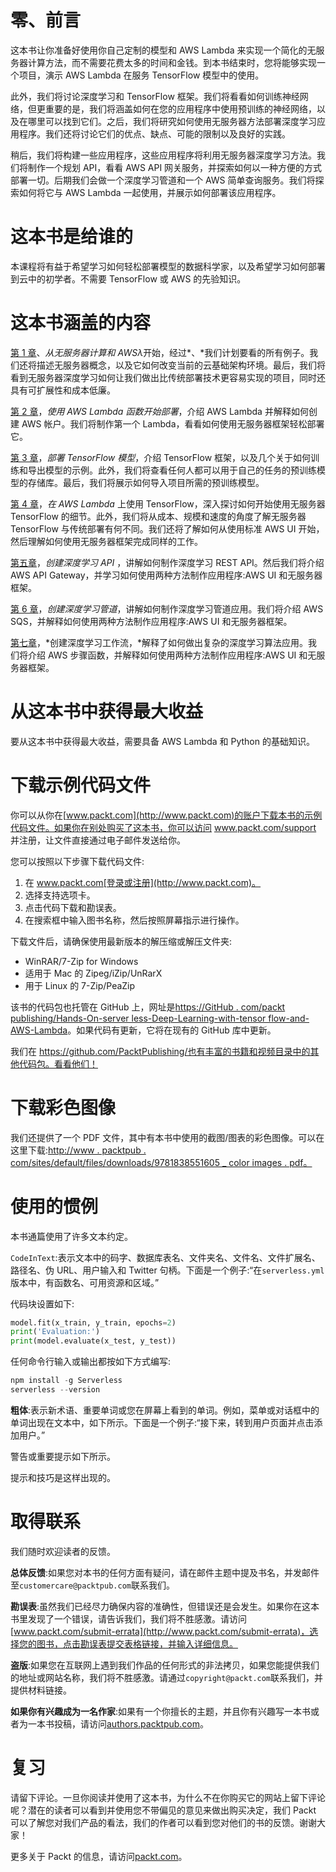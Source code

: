 

# 零、前言

这本书让你准备好使用你自己定制的模型和 AWS Lambda 来实现一个简化的无服务器计算方法，而不需要花费太多的时间和金钱。到本书结束时，您将能够实现一个项目，演示 AWS Lambda 在服务 TensorFlow 模型中的使用。

此外，我们将讨论深度学习和 TensorFlow 框架。我们将看看如何训练神经网络，但更重要的是，我们将涵盖如何在您的应用程序中使用预训练的神经网络，以及在哪里可以找到它们。之后，我们将研究如何使用无服务器方法部署深度学习应用程序。我们还将讨论它们的优点、缺点、可能的限制以及良好的实践。

稍后，我们将构建一些应用程序，这些应用程序将利用无服务器深度学习方法。我们将制作一个规划 API，看看 AWS API 网关服务，并探索如何以一种方便的方式部署一切。后期我们会做一个深度学习管道和一个 AWS 简单查询服务。我们将探索如何将它与 AWS Lambda 一起使用，并展示如何部署该应用程序。



# 这本书是给谁的

本课程将有益于希望学习如何轻松部署模型的数据科学家，以及希望学习如何部署到云中的初学者。不需要 TensorFlow 或 AWS 的先验知识。



# 这本书涵盖的内容

[第 1 章](c72eddef-e615-4902-957f-72c79b8aaa22.xhtml)、*从无服务器计算和 AWSλ*开始，经过*、*我们计划要看的所有例子。我们还将描述无服务器概念，以及它如何改变当前的云基础架构环境。最后，我们将看到无服务器深度学习如何让我们做出比传统部署技术更容易实现的项目，同时还具有可扩展性和成本低廉。

[第 2 章](135cfd55-ac8e-447d-ba0e-d172955ec3c4.xhtml)，*使用 AWS Lambda 函数开始部署*，介绍 AWS Lambda 并解释如何创建 AWS 帐户。我们将制作第一个 Lambda，看看如何使用无服务器框架轻松部署它。

[第 3 章](3d5c687e-d0e7-49b1-9ced-3fc52e0fbff4.xhtml)，*部署 TensorFlow 模型*，介绍 TensorFlow 框架，以及几个关于如何训练和导出模型的示例。此外，我们将查看任何人都可以用于自己的任务的预训练模型的存储库。最后，我们将展示如何导入项目所需的预训练模型。

[第 4 章](67913362-94d8-4c74-850e-f6b09ca49367.xhtml)，*在 AWS Lambda* 上使用 TensorFlow，深入探讨如何开始使用无服务器 TensorFlow 的细节。此外，我们将从成本、规模和速度的角度了解无服务器 TensorFlow 与传统部署有何不同。我们还将了解如何从使用标准 AWS UI 开始，然后理解如何使用无服务器框架完成同样的工作。

[第五章](af2c1dca-6471-43b6-ba7a-4a41fe30f6dd.xhtml)，*创建深度学习 API* ，讲解如何制作深度学习 REST API。然后我们将介绍 AWS API Gateway，并学习如何使用两种方法制作应用程序:AWS UI 和无服务器框架。

[第 6 章](1bf42c9e-262e-472e-9e32-9180d41a53d8.xhtml)，*创建深度学习管道*，讲解如何制作深度学习管道应用。我们将介绍 AWS SQS，并解释如何使用两种方法制作应用程序:AWS UI 和无服务器框架。

[第七章](f5286376-fc52-48b0-9e96-0a375daf69cb.xhtml)，*创建深度学习工作流，*解释了如何做出复杂的深度学习算法应用。我们将介绍 AWS 步骤函数，并解释如何使用两种方法制作应用程序:AWS UI 和无服务器框架。



# 从这本书中获得最大收益

要从这本书中获得最大收益，需要具备 AWS Lambda 和 Python 的基础知识。



# 下载示例代码文件

你可以从你在[www.packt.com](http://www.packt.com)的账户下载本书的示例代码文件。如果你在别处购买了这本书，你可以访问 www.packt.com/support 并注册，让文件直接通过电子邮件发送给你。

您可以按照以下步骤下载代码文件:

1.  在 www.packt.com[登录或注册](http://www.packt.com)。
2.  选择支持选项卡。
3.  点击代码下载和勘误表。
4.  在搜索框中输入图书名称，然后按照屏幕指示进行操作。

下载文件后，请确保使用最新版本的解压缩或解压文件夹:

*   WinRAR/7-Zip for Windows
*   适用于 Mac 的 Zipeg/iZip/UnRarX
*   用于 Linux 的 7-Zip/PeaZip

该书的代码包也托管在 GitHub 上，网址是[https://GitHub . com/packt publishing/Hands-On-server less-Deep-Learning-with-tensor flow-and-AWS-Lambda](https://github.com/PacktPublishing/Hands-On-Serverless-Deep-Learning-with-TensorFlow-and-AWS-Lambda)。如果代码有更新，它将在现有的 GitHub 库中更新。

我们在 https://github.com/PacktPublishing/也有丰富的书籍和视频目录中的其他代码包。看看他们！



# 下载彩色图像

我们还提供了一个 PDF 文件，其中有本书中使用的截图/图表的彩色图像。可以在这里下载:[http://www . packtpub . com/sites/default/files/downloads/9781838551605 _ color images . pdf](http://www.packtpub.com/sites/default/files/downloads/9781838551605_ColorImages.pdf)[。](http://www.packtpub.com/sites/default/files/downloads/9781838551605_ColorImages.pdf)



# 使用的惯例

本书通篇使用了许多文本约定。

`CodeInText`:表示文本中的码字、数据库表名、文件夹名、文件名、文件扩展名、路径名、伪 URL、用户输入和 Twitter 句柄。下面是一个例子:“在`serverless.yml`版本中，有函数名、可用资源和区域。”

代码块设置如下:

```py
model.fit(x_train, y_train, epochs=2)
print('Evaluation:')
print(model.evaluate(x_test, y_test))
```

任何命令行输入或输出都按如下方式编写:

```py
npm install -g Serverless
serverless --version

```

**粗体**:表示新术语、重要单词或您在屏幕上看到的单词。例如，菜单或对话框中的单词出现在文本中，如下所示。下面是一个例子:“接下来，转到用户页面并点击添加用户。”

警告或重要提示如下所示。

提示和技巧是这样出现的。



# 取得联系

我们随时欢迎读者的反馈。

**总体反馈**:如果您对本书的任何方面有疑问，请在邮件主题中提及书名，并发邮件至`customercare@packtpub.com`联系我们。

**勘误表**:虽然我们已经尽力确保内容的准确性，但错误还是会发生。如果你在这本书里发现了一个错误，请告诉我们，我们将不胜感激。请访问[www.packt.com/submit-errata](http://www.packt.com/submit-errata)，选择您的图书，点击勘误表提交表格链接，并输入详细信息。

**盗版**:如果您在互联网上遇到我们作品的任何形式的非法拷贝，如果您能提供我们的地址或网站名称，我们将不胜感激。请通过`copyright@packt.com`联系我们，并提供材料链接。

**如果你有兴趣成为一名作家**:如果有一个你擅长的主题，并且你有兴趣写一本书或者为一本书投稿，请访问[authors.packtpub.com](http://authors.packtpub.com/)。



# 复习

请留下评论。一旦你阅读并使用了这本书，为什么不在你购买它的网站上留下评论呢？潜在的读者可以看到并使用您不带偏见的意见来做出购买决定，我们 Packt 可以了解您对我们产品的看法，我们的作者可以看到您对他们的书的反馈。谢谢大家！

更多关于 Packt 的信息，请访问[packt.com](http://www.packt.com/)。